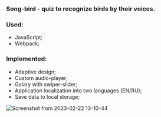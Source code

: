 ### <strong>Song-bird</strong> - quiz to recognize birds by their voices.
 
### <strong> Used:</strong>
 - JavaScript;
 - Webpack;

### <strong>Implemented:</strong>
 - Adaptive design;
 - Custom audio-player;
 - Galary with swiper-slider;
 - Application localization into two languages (EN/RU);
 - Save data to local storage;
 
 ![Screenshot from 2023-02-22 13-10-44](https://user-images.githubusercontent.com/87633082/220603633-f791fdc8-3e2a-4e04-bede-f7e34c96d001.png)
